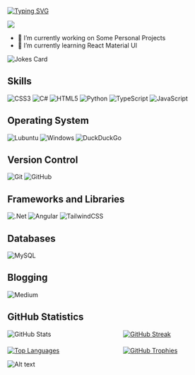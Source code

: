 [![Typing SVG](https://readme-typing-svg.herokuapp.com?font=Fira+Code&weight=700&size=32&pause=1000&color=FFB105&center=true&vCenter=true&multiline=true&width=1000&height=150&lines=Hi+there+My+name+is+Abel+;I'm+a+Junior+Full+Stack+Web+Developer)](https://git.io/typing-svg)

![](https://komarev.com/ghpvc/?username=Abel5173&label=PROFILE+VIEWS)

- 🔭 I’m currently working on Some Personal Projects
- 🌱 I’m currently learning React Material UI

<!-- - 👯 I’m looking to collaborate on ...
- 🤔 I’m looking for help with ...
- 💬 Ask me about ...
- 📫 How to reach me: ...
- 😄 Pronouns: ...
- ⚡ Fun fact: ...
 --> 


<img src="https://readme-jokes.vercel.app/api" alt="Jokes Card" />

## Skills

![CSS3](https://img.shields.io/badge/css3-%231572B6.svg?style=for-the-badge&logo=css3&logoColor=white)
![C#](https://img.shields.io/badge/c%23-%23239120.svg?style=for-the-badge&logo=c-sharp&logoColor=white)
![HTML5](https://img.shields.io/badge/html5-%23E34F26.svg?style=for-the-badge&logo=html5&logoColor=white)
![Python](https://img.shields.io/badge/python-3670A0?style=for-the-badge&logo=python&logoColor=ffdd54)
![TypeScript](https://img.shields.io/badge/typescript-%23007ACC.svg?style=for-the-badge&logo=typescript&logoColor=white)
![JavaScript](https://img.shields.io/badge/javascript-%23323330.svg?style=for-the-badge&logo=javascript&logoColor=%23F7DF1E)

## Operating System

![Lubuntu](https://img.shields.io/badge/-Lubuntu-%230065C2?style=for-the-badge&logo=lubuntu&logoColor=white)
![Windows](https://img.shields.io/badge/Windows-0078D6?style=for-the-badge&logo=windows&logoColor=white)
![DuckDuckGo](https://img.shields.io/badge/DuckDuckGo-DE5833?style=for-the-badge&logo=DuckDuckGo&logoColor=white)

## Version Control

![Git](https://img.shields.io/badge/git-%23F05033.svg?style=for-the-badge&logo=git&logoColor=white)
![GitHub](https://img.shields.io/badge/github-%23121011.svg?style=for-the-badge&logo=github&logoColor=white)

## Frameworks and Libraries

![.Net](https://img.shields.io/badge/.NET-5C2D91?style=for-the-badge&logo=.net&logoColor=white)
![Angular](https://img.shields.io/badge/angular-%23DD0031.svg?style=for-the-badge&logo=angular&logoColor=white)
![TailwindCSS](https://img.shields.io/badge/tailwindcss-%2338B2AC.svg?style=for-the-badge&logo=tailwind-css&logoColor=white)

## Databases

![MySQL](https://img.shields.io/badge/mysql-%2300f.svg?style=for-the-badge&logo=mysql&logoColor=white)

## Blogging

![Medium](https://img.shields.io/badge/Medium-12100E?style=for-the-badge&logo=medium&logoColor=white)

## GitHub Statistics

<div style="display: grid; grid-template-columns: repeat(2, 1fr); grid-gap: 20px;">
  <div style="grid-column: span 1;">
    <img src="https://github-readme-stats.vercel.app/api?username=Abel5173&show_icons=true&theme=great-gatsby" alt="GitHub Stats" />
  </div>
  <div style="grid-column: span 1;">
    <a href="https://git.io/streak-stats">
      <img src="https://streak-stats.demolab.com/?user=Abel5173&theme=great-gatsby" alt="GitHub Streak" />
    </a>
  </div>
  <div style="grid-column: span 1;">
    <a href="https://github.com/Abel5173/github-readme-stats">
      <img src="https://github-readme-stats.vercel.app/api/top-langs/?username=Abel5173&layout=compact&theme=great-gatsby" alt="Top Languages" />
    </a>
  </div>
  <div style="grid-column: span 1;">
    <a href="https://github.com/Abel5173/github-profile-trophy">
      <img src="https://github-profile-trophy.vercel.app/?username=Abel5173&theme=juicyfresh&row=2&column=3&margin-w=15&margin-h=15" alt="GitHub Trophies" />
    </a>
  </div>
</div>

![Alt text](https://spotify-recently-played-readme.vercel.app/api?user=316zyg6puysxap4erpg4leu766uq)
